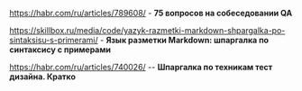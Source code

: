https://habr.com/ru/articles/789608/ - **75 вопросов на собеседовании QA**

https://skillbox.ru/media/code/yazyk-razmetki-markdown-shpargalka-po-sintaksisu-s-primerami/  - **Язык разметки Markdown: шпаргалка по синтаксису с примерами**

https://habr.com/ru/articles/740026/  --  **Шпаргалка по техникам тест дизайна. Кратко**
